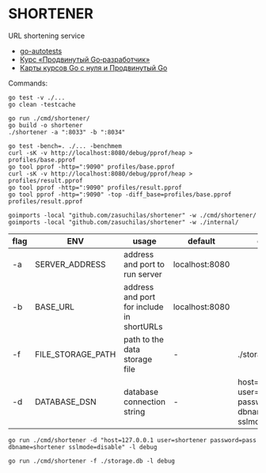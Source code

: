 # SHORTENER

URL shortening service

- [go-autotests](https://github.com/Yandex-Practicum/go-autotests)
- [Курс «Продвинутый Go‑разработчик»](https://practicum.yandex.ru/go-advanced/)
- [Карты курсов Go с нуля и Продвинутый Go](https://code.s3.yandex.net/go/1f_vs_2f.pdf)


Commands:  
```shell
go test -v ./...
go clean -testcache

go run ./cmd/shortener/
go build -o shortener
./shortener -a ":8033" -b ":8034"

go test -bench=. ./... -benchmem
curl -sK -v http://localhost:8080/debug/pprof/heap > profiles/base.pprof
go tool pprof -http=":9090" profiles/base.pprof
curl -sK -v http://localhost:8080/debug/pprof/heap > profiles/result.pprof
go tool pprof -http=":9090" profiles/result.pprof
go tool pprof -http=":9090" -top -diff_base=profiles/base.pprof profiles/result.pprof

goimports -local "github.com/zasuchilas/shortener" -w ./cmd/shortener/
goimports -local "github.com/zasuchilas/shortener" -w ./internal/

```


| flag | ENV               | usage                                     | default        | example                                                                      |
| ---- | ----------------- | ----------------------------------------- | -------------- | ---------------------------------------------------------------------------- |
| -a   | SERVER_ADDRESS    | address and port to run server            | localhost:8080 |                                                                              |
| -b   | BASE_URL          | address and port for include in shortURLs | localhost:8080 |                                                                              |
| -f   | FILE_STORAGE_PATH | path to the data storage file             | -              | ./storage.db                                                                 |
| -d   | DATABASE_DSN      | database connection string                | -              | host=127.0.0.1 user=shortener password=pass dbname=shortener sslmode=disable |

`go run ./cmd/shortener -d "host=127.0.0.1 user=shortener password=pass dbname=shortener sslmode=disable" -l debug`

`go run ./cmd/shortener -f ./storage.db -l debug`
